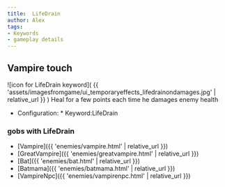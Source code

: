 ```yaml
---
title:  LifeDrain
author: Alex
tags:
- Keywords
- gameplay details
---                               
```






## Vampire touch
![icon for LifeDrain keyword]( {{ 'assets/imagesfromgame/ui_temporaryeffects_lifedrainondamages.jpg' | relative_url }} )
Heal for a few points each time he damages enemy health
* Configuration: * Keyword:LifeDrain
### gobs with LifeDrain
- [Vampire]({{ 'enemies/vampire.html' | relative_url }})
- [GreatVampire]({{ 'enemies/greatvampire.html' | relative_url }})
- [Bat]({{ 'enemies/bat.html' | relative_url }})
- [Batmama]({{ 'enemies/batmama.html' | relative_url }})
- [VampireNpc]({{ 'enemies/vampirenpc.html' | relative_url }})


